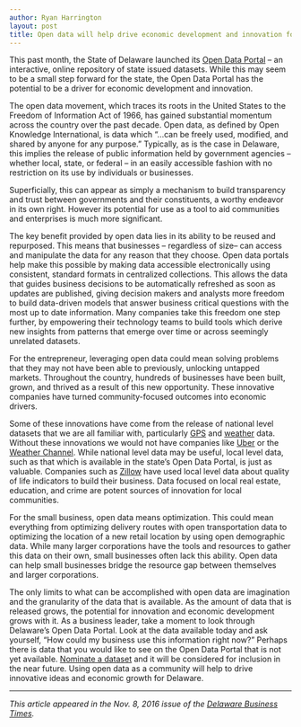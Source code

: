 ```yaml
---
author: Ryan Harrington
layout: post
title: Open data will help drive economic development and innovation for Delaware
---
```


This past month, the State of Delaware launched its [Open Data Portal](http://data.delaware.gov) – an interactive, online repository of state issued datasets.  While this may seem to be a small step forward for the state, the Open Data Portal has the potential to be a driver for economic development and innovation.

The open data movement, which traces its roots in the United States to the Freedom of Information Act of 1966, has gained substantial momentum across the country over the past decade.  Open data, as defined by Open Knowledge International, is data which “...can be freely used, modified, and shared by anyone for any purpose.” Typically, as is the case in Delaware, this implies the release of public information held by government agencies – whether local, state, or federal – in an easily accessible fashion with no restriction on its use by individuals or businesses.
 
Superficially, this can appear as simply a mechanism to build transparency and trust between governments and their constituents, a worthy endeavor in its own right.  However its potential for use as a tool to aid communities and enterprises is much more significant.
 
The key benefit provided by open data lies in its ability to be reused and repurposed.  This means that businesses – regardless of size– can access and manipulate the data for any reason that they choose.  Open data portals help make this possible by making data accessible electronically using consistent, standard formats in centralized collections.  This allows the data that guides business decisions to be automatically refreshed as soon as updates are published, giving decision makers and analysts more freedom to build data-driven models that answer business critical questions with the most up to date information. Many companies take this freedom one step further, by empowering their technology teams to build tools which derive new insights from patterns that emerge over time or across seemingly unrelated datasets.
 
For the entrepreneur, leveraging open data could mean solving problems that they may not have been able to previously, unlocking untapped markets.  Throughout the country, hundreds of businesses have been built, grown, and thrived as a result of this new opportunity.  These innovative companies have turned community-focused outcomes into economic drivers.
 
Some of these innovations have come from the release of national level datasets that we are all familiar with, particularly [GPS](http://www.gps.gov/) and [weather](https://www.ncdc.noaa.gov/cdo-web/webservices/v2) data.  Without these innovations we would not have companies like [Uber](https://www.uber.com) or the [Weather Channel](http://www.weather.com).  While national level data may be useful, local level data, such as that which is available in the state’s Open Data Portal, is just as valuable.  Companies such as [Zillow](http://www.zillow.com) have used local level data about quality of life indicators to build their business.  Data focused on local real estate, education, and crime are potent sources of innovation for local communities.
 
For the small business, open data means optimization. This could mean everything from optimizing delivery routes with open transportation data to optimizing the location of a new retail location by using open demographic data.  While many larger corporations have the tools and resources to gather this data on their own, small businesses often lack this ability.  Open data can help small businesses bridge the resource gap between themselves and larger corporations.
 
The only limits to what can be accomplished with open data are imagination and the granularity of the data that is available.  As the amount of data that is released grows, the potential for innovation and economic development grows with it.  As a business leader, take a moment to look through Delaware’s Open Data Portal.  Look at the data available today and ask yourself, “How could my business use this information right now?”  Perhaps there is data that you would like to see on the Open Data Portal that is not yet available.  [Nominate a dataset](http://data.delaware.gov/nominate) and it will be considered for inclusion in the near future. Using open data as a community will help to drive innovative ideas and economic growth for Delaware.

---
_This article appeared in the Nov. 8, 2016 issue of the [Delaware Business Times](http://www.delawarebusinesstimes.com)._
